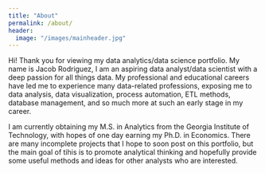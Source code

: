 ```yaml
---
title: "About"
permalink: /about/
header:
  image: "/images/mainheader.jpg"
---
```


Hi! Thank you for viewing my data analytics/data science portfolio. My name is Jacob Rodriguez, I am an aspiring data 
analyst/data scientist with a deep passion for all things data. My professional and educational careers have led me to 
experience many data-related professions, exposing me to data analysis, data visualization, process automation, ETL methods,
database management, and so much more at such an early stage in my career. 

I am currently obtaining my M.S. in Analytics from the Georgia Institute of Technology, with hopes of one day earning my Ph.D. in Economics.
There are many incomplete projects that I hope to soon post on this portfolio, but the main goal of tihis is to promote analytical thinking
and hopefully provide some useful methods and ideas for other analysts who are interested.  



 
 
 
